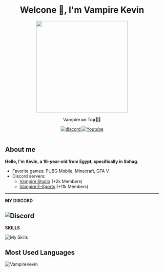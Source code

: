 <h1 align="center">Welcone 👋, I'm Vampire Kevin</h1>

<div id="header" align="center">
  <img src="https://cdn.discordapp.com/attachments/1085737544349663282/1095138558634901664/Kevin.png?ex=65e662c3&is=65d3edc3&hm=f5b0ec1101f064c3f93d9774cd7b5d2ad9412f74735c41cea6f88b6b6dcbc773&" width="300"/>
    <p> V<strong>a</strong>mpire <strong>o</strong>n To<strong>p</strong>🧛🦇</p>
  <div id="badges">
<a href="https://discord.com/users/917579853446926356">
    <img src="https://img.shields.io/badge/discord-Red?style=for-the-badge&logo=discord&labelColor=black&color=%23ff0000" alt="discord"/>
  </a>
  <a href="https://www.youtube.com/@vampirekevin">
    <img src="https://img.shields.io/badge/youtube-Red?style=for-the-badge&logo=Youtube&logoColor=red&labelColor=black&color=%23ff0000" alt="Youtube"/>
  </a>
</div>
</div>
<br>

##  **About me**
**Hello, I'm Kevin, a 16-year-old from Egypt, specifically in Sohag.**

- Favorite games: PUBG Mobile, Minecraft, GTA V.
- Discord servers:
  - [Vampire Studio](https://discord.gg/tgaAqfWHdA) (+2k Members)
  - [Vampire E-Sports](https://discord.gg/EvcYu8BtbK) (+11k Members)

---
<p><strong>MY DISCORD</strong></p>

![Discord](https://discord.c99.nl/widget/theme-2/917579853446926356.png)
---
<p><strong>SKILLS</strong></p>

![My Skills](https://skillicons.dev/icons?i=js,html,css,discordjs,discord,vscode,mongodb&perline=7)
<br>
## Most Used Languages
<p><img align="left" src="https://github-readme-stats.vercel.app/api/top-langs?username=VampireKevin&show_icons=true&theme=dark&locale=en&layout=compact" alt="VampireKevin" /></p>
